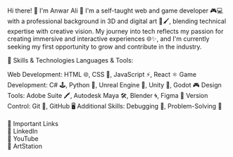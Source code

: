 Hi there! 👋 I'm Anwar Ali 🚀
I'm a self-taught web and game developer 🎮💻 with a professional background in 3D and digital art 🎨🖌️, blending technical expertise with creative vision. My journey into tech reflects my passion for creating immersive and interactive experiences 🌐✨, and I'm currently seeking my first opportunity to grow and contribute in the industry.

🌟 Skills & Technologies
Languages & Tools:

Web Development: HTML 🌐, CSS 🎨, JavaScript ⚡, React ⚛️
Game Development: C# 🕹️, Python 🐍, Unreal Engine 🏰, Unity 🔗, Godot 🎮
Design Tools: Adobe Suite 🖍️, Autodesk Maya 🛠️, Blender 🌀, Figma 🎨
Version Control: Git 🧩, GitHub 🖥️
Additional Skills: Debugging 🐞, Problem-Solving 🧠 <br>
<br>
🔗 Important Links <br>
🌟 LinkedIn <br>
🎥 YouTube <br>
🎨 ArtStation <br>

<!--
**anwaralicodes/anwaralicodes** is a ✨ _special_ ✨ repository because its `README.md` (this file) appears on your GitHub profile.

Here are some ideas to get you started:

- 🔭 I’m currently working on ...
- 🌱 I’m currently learning ...
- 👯 I’m looking to collaborate on ...
- 🤔 I’m looking for help with ...
- 💬 Ask me about ...
- 📫 How to reach me: ...
- 😄 Pronouns: ...
- ⚡ Fun fact: ...
-->
